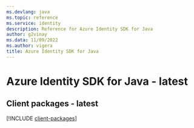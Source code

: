```yaml
---
ms.devlang: java
ms.topic: reference
ms.service: identity
description: Reference for Azure Identity SDK for Java
author: g2vinay
ms.data: 11/09/2022
ms.author: vigera
title: Azure Identity SDK for Java
---
```

# Azure Identity SDK for Java - latest

## Client packages - latest
[!INCLUDE [client-packages](identity-client-index.md)]